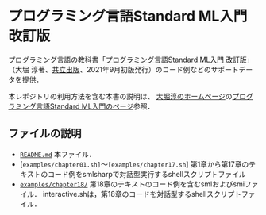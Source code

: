 # プログラミング言語Standard ML入門 改訂版

プログラミング言語の教科書「[プログラミング言語Standard ML入門 改訂版]」
（大堀 淳著、[共立出版]、2021年9月初版発行）のコード例などのサポートデータを提供．

本レポジトリの利用方法を含む本書の説明は、
[大堀淳のホームページ]の[プログラミング言語Standard ML入門のページ]参照．

## ファイルの説明
* [`README.md`] 本ファイル．
* [`examples/chapter01.sh]`〜`[examples/chapter17.sh`] 
   第1章から第17章のテキストのコード例をsmlsharpで対話型実行するshellスクリプトファイル
* [`examples/chapter18/`] 
   第18章のテキストのコード例を含むsmlおよびsmiファイル．
   interactive.shは，第18章のコードを対話型するshellスクリプトファイル．

[プログラミング言語Standard ML入門 改訂版]: https://www.kyoritsu-pub.co.jp/bookdetail/9784320124783
[共立出版]: https://www.kyoritsu-pub.co.jp/
[大堀淳のホームページ]: https://atsushiohori.github.io
[プログラミング言語Standard ML入門のページ]: https://atsushiohori.github.io/ja/texts/compiler
[`README.md`]: README.md
[`examples/chapter01.sh`]: examples/chapter01.sh
[`examples/chapter17.sh`]: examples/chapter17.sh
[`examples/chapter18/`]: examples/chapter18
